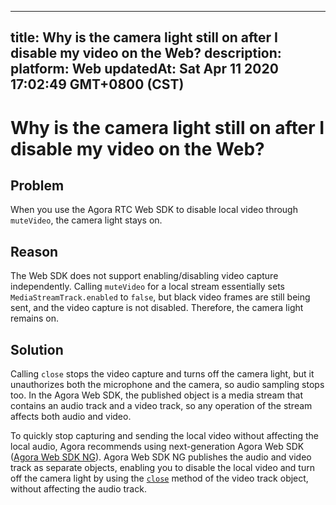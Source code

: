 
---
title: Why is the camera light still on after I disable my video on the Web?
description: 
platform: Web
updatedAt: Sat Apr 11 2020 17:02:49 GMT+0800 (CST)
---
# Why is the camera light still on after I disable my video on the Web?
## Problem

When you use the Agora RTC Web SDK to disable local video through `muteVideo`, the camera light stays on.

## Reason

The Web SDK does not support enabling/disabling video capture independently. Calling  `muteVideo` for a local stream essentially sets  `MediaStreamTrack.enabled` to `false`, but black video frames are still being sent, and the video capture is not disabled. Therefore, the camera light remains on.

## Solution

Calling `close` stops the video capture and turns off the camera light, but it unauthorizes both the microphone and the camera, so audio sampling stops too. In the Agora Web SDK, the published object is a media stream that contains an audio track and a video track, so any operation of the stream affects both audio and video.

To quickly stop capturing and sending the local video without affecting the local audio, Agora recommends using next-generation Agora Web SDK ([Agora Web SDK NG](https://agoraio-community.github.io/AgoraWebSDK-NG/en/)). Agora Web SDK NG publishes the audio and video track as separate objects, enabling you to disable the local video and turn off the camera light by using the [`close`](https://agoraio-community.github.io/AgoraWebSDK-NG/api/en/interfaces/ilocaltrack.html#close) method of the video track object, without affecting the audio track.
